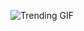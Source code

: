 ![Trending GIF](https://media0.giphy.com/media/v1.Y2lkPThiYjIxNzcyYjVqOWk3ZjRsdm9vZHduNzdodGtwMGpwOGo0OGNxZDh0enpxN21udiZlcD12MV9naWZzX3NlYXJjaCZjdD1n/fryY00CO4xCz4uJuDQ/giphy.gif)
